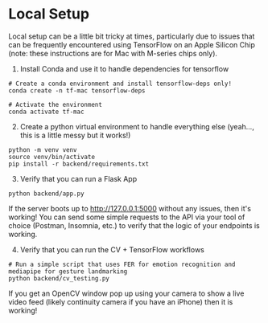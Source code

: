 # Local Setup

Local setup can be a little bit tricky at times, particularly due to issues that can 
be frequently encountered using TensorFlow on an Apple Silicon Chip (note: these
instructions are for Mac with M-series chips only).

1. Install Conda and use it to handle dependencies for tensorflow
```
# Create a conda environment and install tensorflow-deps only!
conda create -n tf-mac tensorflow-deps

# Activate the environment
conda activate tf-mac
```

2. Create a python virtual environment to handle everything else (yeah..., this is a little messy but it works!)
```
python -m venv venv
source venv/bin/activate
pip install -r backend/requirements.txt
```

3. Verify that you can run a Flask App
```
python backend/app.py
```
If the server boots up to http://127.0.0.1:5000 without any issues, then it's working! 
You can send some simple requests to the API via your tool of choice (Postman, Insomnia, etc.)
to verify that the logic of your endpoints is working.

4. Verify that you can run the CV + TensorFlow workflows
```
# Run a simple script that uses FER for emotion recognition and mediapipe for gesture landmarking
python backend/cv_testing.py
``` 
If you get an OpenCV window pop up using your camera to show a live video feed (likely continuity camera 
if you have an iPhone) then it is working! 


